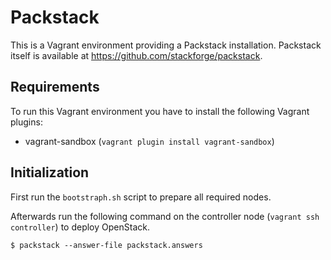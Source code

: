 # Packstack

This is a Vagrant environment providing a Packstack installation. Packstack itself is available at <https://github.com/stackforge/packstack>.

## Requirements

To run this Vagrant environment you have to install the following Vagrant plugins:

- vagrant-sandbox (`vagrant plugin install vagrant-sandbox`)

## Initialization

First run the `bootstraph.sh` script to prepare all required nodes.

Afterwards run the following command on the controller node (`vagrant ssh controller`) to deploy OpenStack.

    $ packstack --answer-file packstack.answers
